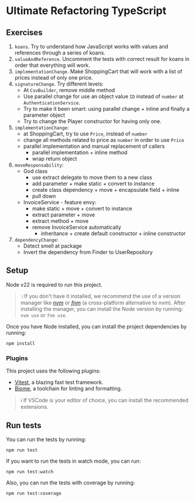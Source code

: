 # Ultimate Refactoring TypeScript

## Exercises

1. `koans`. Try to understand how JavaScript works with values and references through a series of koans.
2. `valueAndReference`. Uncomment the tests with correct result for koans in order that everything will work.
3. `implementationChange`. Make ShoppingCart that will work with a list of prices instead of only one price.
4. `signatureChange`. Try different levels:
    - At `CsvBuilder`, remove middle method
    - Use parallel change for use an object value `ID` instead of `number` at `AuthenticationService`.
    - Try to make it been smart: using parallel change + inline and finally a parameter object
    - Try to change the Player constructor for having only one.
5. `implementationChange`:
    - at ShoppingCart, try to use `Price`, instead of `number`
    - change all methods related to price as `number` in order to use `Price`
    - parallel implementation and manual replacement of callers
        - parallel implementation + inline method
        - wrap return object
6. `moveResponsability`:
    - God class
        - use extract delegate to move them to a new class
        - add parameter + make static + convert to instance
        - create class dependency + move + encapsulate field + inline
        - pull down
    - InvoiceService - feature envy:
        - make static + move + convert to instance
        - extract parameter + move
        - extract method + move
        - remove InvoiceService automatically
            - inheritance + create default constructor + inline constructor
7. `dependencyChange`:
    - Detect smell at package
    - Invert the dependency from Finder to UserRepository

## Setup

Node v22 is required to run this project.

> 💡If you don't have it installed, we recommend the use of a version manager
> like [_nvm_](https://github.com/nvm-sh/nvm) or [_fnm_](https://github.com/Schniz/fnm) (a cross-platform alternative to
> _nvm_). After installing the manager, you can install the Node version by running: `nvm use` or `fnm use`.

Once you have Node installed, you can install the project dependencies by running:

`npm install`

### Plugins

This project uses the following plugins:

- [Vitest](https://vitest.dev/), a blazing fast test framework.
- [Biome](https://biomejs.dev/), a toolchain for linting and formatting.

> ℹ️ If VSCode is your editor of choice, you can install the recommended extensions.

## Run tests

You can run the tests by running:

`npm run test`

If you want to run the tests in watch mode, you can run:

`npm run test:watch`

Also, you can run the tests with coverage by running:

`npm run test:coverage`
